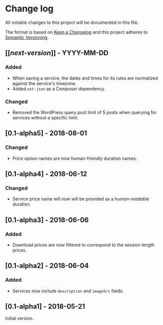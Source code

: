 # Change log
All notable changes to this project will be documented in this file.

The format is based on [Keep a Changelog](http://keepachangelog.com/)
and this project adheres to [Semantic Versioning](http://semver.org/).

## [[*next-version*]] - YYYY-MM-DD
### Added
- When saving a service, the dates and times for its rules are normalized against the service's timezone.
- Added `ext-json` as a Composer dependency.

### Changed
- Removed the WordPress query post limit of 5 posts when querying for services without a specific limit.

## [0.1-alpha5] - 2018-08-01
### Changed
- Price option names are now human-friendly duration names.

## [0.1-alpha4] - 2018-06-12
### Changed
- Service price name will now will be provided as a *human-readable* duration.

## [0.1-alpha3] - 2018-06-06
### Added
- Download prices are now filtered to correspond to the session length prices.

## [0.1-alpha2] - 2018-06-04
### Added
- Services now include `description` and `imageSrc` fields. 

## [0.1-alpha1] - 2018-05-21
Initial version.

